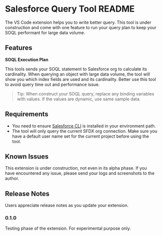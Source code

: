 # Salesforce Query Tool README

The VS Code extension helps you to write better query.
This tool is under construction and come with one feature to run your query plan to keep your SOQL performant for large data volume.

## Features

**SOQL Execution Plan**

This tools sends your SOQL statement to Salesforce org to calculate its cardinality. When querying an object with large data volume, the tool will show you which index fields are used and its cardinality. Better use this tool to avoid query time out and performance issue.

<!-- ![query_plan_1] -->

> Tip: When construct your SOQL query, replace any binding variables with values. If the values are dynamic, use same sample data.

## Requirements

-   You need to ensure [Salesforce CLI](https://developer.salesforce.com/tools/sfdxcli) is installed in your environment path.
-   The tool will only query the current SFDX org connection. Make sure you have a default user name set for the current project before using the tool.

## Known Issues

This extension is under construction, not even in its alpha phase.
If you have encountered any issue, please send your logs and screenshots to the author.

## Release Notes

Users appreciate release notes as you update your extension.

### 0.1.0

Testing phase of the extension. For experimental purpose only.

<!-- definition section -->

[query_plan_1]: resources/screenshots/query_plan-1.jpg
